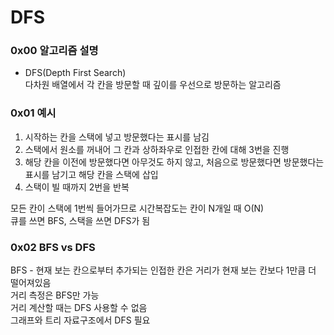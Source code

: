# DFS

### 0x00 알고리즘 설명
- DFS(Depth First Search)  
    다차원 배열에서 각 칸을 방문할 때 깊이를 우선으로 방문하는 알고리즘

### 0x01 예시
1. 시작하는 칸을 스택에 넣고 방문했다는 표시를 남김
2. 스택에서 원소를 꺼내어 그 칸과 상하좌우로 인접한 칸에 대해 3번을 진행
3. 해당 칸을 이전에 방문했다면 아무것도 하지 않고, 처음으로 방문했다면 방문했다는 표시를 남기고 해당 칸을 스택에 삽입
4. 스택이 빌 때까지 2번을 반복  

모든 칸이 스택에 1번씩 들어가므로 시간복잡도는 칸이 N개일 때 O(N)  
큐를 쓰면 BFS, 스택을 쓰면 DFS가 됨

### 0x02 BFS vs DFS
BFS - 현재 보는 칸으로부터 추가되는 인접한 칸은 거리가 현재 보는 칸보다 1만큼 더 떨어져있음  
거리 측정은 BFS만 가능  
거리 계산할 때는 DFS 사용할 수 없음  
그래프와 트리 자료구조에서 DFS 필요  
